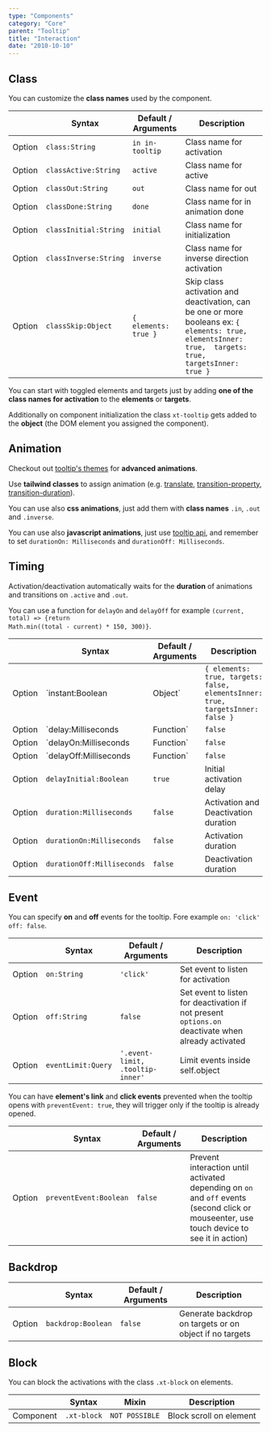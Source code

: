 ```yaml
---
type: "Components"
category: "Core"
parent: "Tooltip"
title: "Interaction"
date: "2010-10-10"
---
```


## Class

You can customize the **class names** used by the component.

<div class="table-scroll">

|                         | Syntax                                    | Default / Arguments                       | Description                   |
| ----------------------- | ----------------------------------------- | ----------------------------- | ----------------------------- |
| Option                  | `class:String`                          | `in in-tooltip`        | Class name for activation            |
| Option                  | `classActive:String`                          | `active`        | Class name for active            |
| Option                  | `classOut:String`                          | `out`        | Class name for out            |
| Option                  | `classDone:String`                          | `done`        | Class name for in animation done            |
| Option                  | `classInitial:String`                          | `initial`        | Class name for initialization            |
| Option                  | `classInverse:String`                          | `inverse`        | Class name for inverse direction activation            |
| Option                  | `classSkip:Object`                          | `{ elements: true }`        | Skip class activation and deactivation, can be one or more booleans ex: `{ elements: true, elementsInner: true,  targets: true, targetsInner: true }`            |

</div>

You can start with toggled elements and targets just by adding **one of the class names for activation** to the **elements** or **targets**.

Additionally on component initialization the class `xt-tooltip` gets added to the **object** (the DOM element you assigned the component).

## Animation

Checkout out [tooltip's themes](/themes/by-component/tooltip) for **advanced animations**.

Use **tailwind classes** to assign animation (e.g. [translate](https://tailwindcss.com/docs/translate), [transition-property](https://tailwindcss.com/docs/transition-property), [transition-duration](https://tailwindcss.com/docs/transition-duration)).

<demo>
  <demovanilla src="vanilla/components/core/tooltip/animation">
  </demovanilla>
  <demovanilla src="vanilla/components/core/tooltip/animation-multiple">
  </demovanilla>
</demo>

You can use also **css animations**, just add them with **class names** `.in`, `.out` and `.inverse`.

<demo>
  <demovanilla src="vanilla/components/core/tooltip/animation-css">
  </demovanilla>
  <demovanilla src="vanilla/components/core/tooltip/animation-css-multiple">
  </demovanilla>
</demo>

You can use also **javascript animations**, just use [tooltip api](/components/core/tooltip/api), and remember to set `durationOn: Milliseconds` and `durationOff: Milliseconds`.

<demo>
  <demovanilla src="vanilla/components/core/tooltip/animation-js">
  </demovanilla>
  <demovanilla src="vanilla/components/core/tooltip/animation-js-multiple">
  </demovanilla>
</demo>

## Timing

Activation/deactivation automatically waits for the <strong>duration</strong> of animations and transitions on <code>.active</code> and <code>.out</code>.

You can use a function for <code>delayOn</code> and <code>delayOff</code> for example <code>(current, total) => {return Math.min((total - current) * 150, 300)}</code>.

<div class="table-scroll">

|                         | Syntax                                    | Default / Arguments                       | Description                   |
| ----------------------- | ----------------------------------------- | ----------------------------- | ----------------------------- |
| Option                  | `instant:Boolean|Object`                 | `{ elements: true, targets: false, elementsInner: true, targetsInner: false }`     | Set instant activation and deactivation, can be one or more booleans ex: `{ elements: true, elementsInner: true,  targets: true, targetsInner: true }`          |
| Option                  | `delay:Milliseconds|Function`                          | `false`        | Activation and Deactivation delay            |
| Option                  | `delayOn:Milliseconds|Function`                          | `false`        | Activation delay            |
| Option                  | `delayOff:Milliseconds|Function`                          | `false`        | Deactivation delay            |
| Option                  | `delayInitial:Boolean`                          | `true`        | Initial activation delay            |
| Option                  | `duration:Milliseconds`                          | `false`        | Activation and Deactivation duration            |
| Option                  | `durationOn:Milliseconds`                          | `false`        | Activation duration            |
| Option                  | `durationOff:Milliseconds`                          | `false`        | Deactivation duration            |

</div>

## Event

You can specify **on** and **off** events for the tooltip. Fore example `on: 'click'` `off: false`.

<div class="table-scroll">

|                         | Syntax                                    | Default / Arguments                       | Description                   |
| ----------------------- | ----------------------------------------- | ----------------------------- | ----------------------------- |
| Option                  | `on:String`                              | `'click'`                     | Set event to listen for activation           |
| Option                  | `off:String`                             | `false`                       | Set event to listen for deactivation if not present `options.on` deactivate when already activated          |
| Option                  | `eventLimit:Query`                          | `'.event-limit, .tooltip-inner'`        | Limit events inside self.object            |

</div>

<demo>
  <demovanilla src="vanilla/components/core/tooltip/event">
  </demovanilla>
</demo>

You can have **element's link** and **click events** prevented when the tooltip opens with `preventEvent: true`, they will trigger only if the tooltip is already opened.

<div class="table-scroll">

|                         | Syntax                                    | Default / Arguments                       | Description                   |
| ----------------------- | ----------------------------------------- | ----------------------------- | ----------------------------- |
| Option                  | `preventEvent:Boolean`                          | `false`        | Prevent interaction until activated depending on `on` and `off` events (second click or mouseenter, use touch device to see it in action)            |

</div>

<demo>
  <demovanilla src="vanilla/components/core/tooltip/prevent-event">
  </demovanilla>
  <demovanilla src="vanilla/components/core/tooltip/prevent-event-click">
  </demovanilla>
</demo>

## Backdrop

<div class="table-scroll">

|                         | Syntax                                    | Default / Arguments                       | Description                   |
| ----------------------- | ----------------------------------------- | ----------------------------- | ----------------------------- |
| Option                  | `backdrop:Boolean`                              | `false`                     | Generate backdrop on targets or on object if no targets           |

</div>

<demo>
  <demovanilla src="vanilla/components/core/tooltip/backdrop">
  </demovanilla>
</demo>

## Block

You can block the activations with the class `.xt-block` on elements.

<div class="table-scroll">

|                      | Syntax                          | Mixin            | Description                   |
| ----------------------- | ----------------------------------------- | -----------------------------| ----------------------------- |
| Component                  | `.xt-block`                     | `NOT POSSIBLE`                | Block scroll on element            |

</div>
